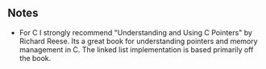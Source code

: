 ## Notes 
- For C I strongly recommend "Understanding and Using C Pointers" by Richard Reese. Its a great book for understanding pointers and memory management in C. The linked list implementation is based primarily off the book. 